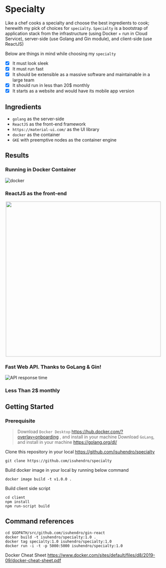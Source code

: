 # Specialty

Like a chef cooks a specialty and choose the best ingredients to cook; herewith my pick of choices for `specialty`.
`Specialty` is a bootstrap of application stack from the infrastructure (using Docker + run in Cloud Service), server-side (use Golang and Gin module), and client-side (use ReactJS)

Below are things in mind while choosing my `specialty`

- [x] It must look sleek
- [x] It must run fast
- [x] It should be extensible as a massive software and maintainable in a large team
- [x] It should run in less than 20\$ monthly
- [x] It starts as a website and would have its mobile app version

## Ingredients

- `golang` as the server-side
- `ReactJS` as the front-end framework
- `https://material-ui.com/` as the UI library
- `docker` as the container
- `GKE` with preemptive nodes as the container engine

## Results

### Running in Docker Container
![docker](https://user-images.githubusercontent.com/241914/73497581-144fa080-43f6-11ea-8803-2690f6440326.gif)

### ReactJS as the front-end
<p align="center">
  <img width="500" src="https://user-images.githubusercontent.com/241914/73496412-81156b80-43f3-11ea-83bf-725079489ded.png">
</p>

### Fast Web API. Thanks to GoLang & Gin!
![API response time](https://user-images.githubusercontent.com/241914/73164569-2814b180-412d-11ea-9148-08b7f109c58e.gif)

### Less Than 2\$ monthly

## Getting Started

### Prerequisite

> Download `Docker Desktop` https://hub.docker.com/?overlay=onboarding , and install in your machine
> Download `GoLang`, and install in your machine https://golang.org/dl/

Clone this repository in your local https://github.com/isuhendro/specialty

```
git clone https://github.com/isuhendro/specialty
```

Build docker image in your local by running below command

```
docker image build -t v1.0.0 .
```

Build client side script

```
cd client
npm install
npm run-script build
```

## Command references

```
cd $GOPATH/src/github.com/isuhendro/gin-react
docker build -t isuhendro/specialty:1.0 .
docker tag specialty:1.0 isuhendro/specialty:1.0
docker run -i -t -p 5000:5000 isuhendro/specialty:1.0
```

Docker Cheat Sheet
https://www.docker.com/sites/default/files/d8/2019-09/docker-cheat-sheet.pdf
